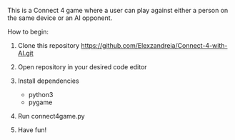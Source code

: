 This is a Connect 4 game where a user can play against either a person on the same device or an AI opponent.

How to begin:

1. Clone this repository
    https://github.com/Elexzandreia/Connect-4-with-AI.git

2. Open repository in your desired code editor

3. Install dependencies
    - python3
    - pygame

4. Run connect4game.py

5. Have fun!
